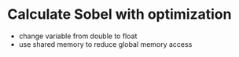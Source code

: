 # Calculate Sobel with optimization

- change variable from double to float
- use shared memory to reduce global memory access
